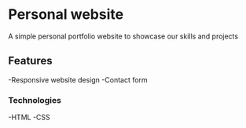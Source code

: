 # Personal website
A simple personal portfolio website to showcase our skills and projects
## Features
-Responsive website design
-Contact form
### Technologies
-HTML
-CSS

